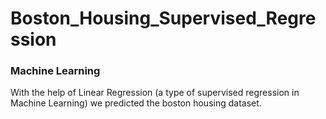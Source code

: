 # Boston_Housing_Supervised_Regression
### Machine Learning
With the help of Linear Regression (a type of supervised regression in Machine Learning) we predicted the boston housing dataset.
